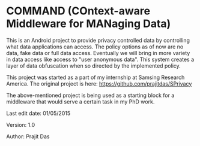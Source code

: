# COMMAND (COntext-aware Middleware for MANaging Data)

This is an Android project to provide privacy controlled data by controlling what data applications can access. The policy options as of now are no data, fake data or full data access. Eventually we will bring in more variety in data access like access to "user anonymous data". This system creates a layer of data obfuscation when so directed by the implemented policy.

This project was started as a part of my internship at Samsing Research America. The original project is here: https://github.com/prajitdas/SPrivacy

The above-mentioned project is being used as a starting block for a middleware that would serve a certain task in my PhD work.

Last edit date: 01/05/2015

Version: 1.0

Author: Prajit Das
